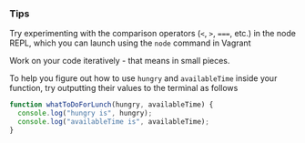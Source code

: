 ### Tips

Try experimenting with the comparison operators (`<`, `>`, `===`, etc.) in the node REPL, which you can launch using the `node` command in Vagrant

Work on your code iteratively - that means in small pieces.

To help you figure out how to use `hungry` and `availableTime` inside your function, try outputting their values to the terminal as follows

```javascript
function whatToDoForLunch(hungry, availableTime) {
  console.log("hungry is", hungry);
  console.log("availableTime is", availableTime);
}
```

